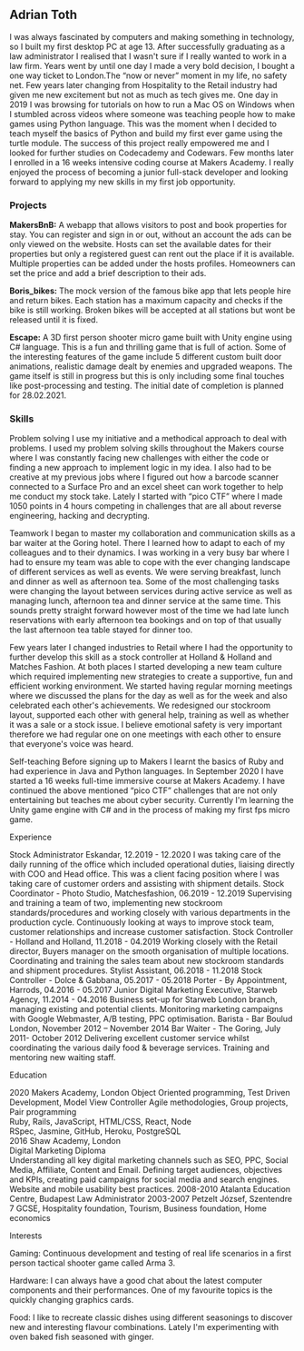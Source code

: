 ## Adrian Toth

I was always fascinated by computers and making something in technology, so I built my first desktop PC at age 13. After successfully graduating as a law administrator I realised that I wasn't sure if I really wanted to work in a law firm. Years went by until one day I made a very bold decision, I bought a one way ticket to London.The “now or never” moment in my life, no safety net.
Few years later changing from Hospitality to the Retail industry had given me new excitement but not as much as tech gives me. One day in 2019 I was browsing for tutorials on how to run a Mac OS on Windows when I stumbled across videos where someone was teaching people how to make games using Python language. This was the moment when I decided to teach myself the basics of Python and build my first ever game using the turtle module. The success of this project really empowered me and I looked for further studies on Codecademy and Codewars. Few months later I enrolled in a 16 weeks intensive coding course at Makers Academy. I really enjoyed the process of becoming a junior full-stack developer and looking forward to applying my new skills in my first job opportunity.


### Projects

**MakersBnB:** A webapp that allows visitors to post and book properties for stay. You can register and sign in or out, without an account the ads can be only viewed on the website. Hosts can set the available dates for their properties but only a registered guest can rent out the place if it is available. Multiple properties can be added under the hosts profiles. Homeowners can set the price and add a brief description to their ads.


**Boris_bikes:** The mock version of the famous bike app that lets people hire and return bikes. Each station has a maximum capacity and checks if the bike is still working. Broken bikes will be accepted at all stations but wont be released until it is fixed.


**Escape:** A 3D first person shooter micro game built with Unity engine using C# language. This is a fun and thrilling game that is full of action. Some of the interesting features of the game include 5 different custom built door animations, realistic damage dealt by enemies and upgraded weapons. The game itself is still in progress but this is only including some final touches like post-processing and testing. The initial date of completion is planned for 28.02.2021.

### Skills

Problem solving
I use my initiative and a  methodical approach to deal with problems. I used my  problem solving skills throughout the Makers course where I was constantly facing new challenges with either the code or finding a new approach to implement logic in my idea. I also had to be creative at my previous jobs where I figured out how a barcode scanner connected to a Surface Pro and an excel sheet can work together to help me conduct my stock take. Lately I started with “pico CTF”  where I made 1050 points in 4 hours competing in challenges that are all about reverse engineering, hacking and decrypting.

Teamwork
I began to master my collaboration and communication skills as a bar waiter at the Goring hotel. There I learned how to adapt to each of my colleagues and to their dynamics. I was working in a very busy bar where I had to ensure my team was able to cope with the ever changing landscape of different services as well as events. We were serving breakfast, lunch and dinner as well as afternoon tea. Some of the most challenging tasks were changing the layout between services during active service as well as managing lunch, afternoon tea and dinner service at the same time. This sounds pretty straight forward however most of the time we had late lunch reservations with early afternoon tea bookings and on top of that usually the last afternoon tea table stayed for dinner too. 

Few years later I changed industries to Retail where I had the opportunity to further develop this skill as a stock controller at Holland & Holland and Matches Fashion. At both places I started developing a new team culture which required implementing new strategies to create a supportive, fun and efficient working environment. We started having regular morning meetings where we discussed the plans for the day as well as for the week and also celebrated each other's achievements. We redesigned our stockroom layout, supported each other with general help, training as well as whether it was a sale or a stock issue. I believe emotional safety is very important therefore we had regular one on one meetings with each other to ensure that everyone's voice was heard. 

Self-teaching
Before signing up to Makers I learnt the basics of Ruby and had experience in Java and Python languages. In September 2020 I have started a 16 weeks full-time immersive course at Makers Academy.
I have continued the above mentioned “pico CTF” challenges that are not only entertaining but teaches me about cyber security. Currently I'm learning the Unity game engine with C# and in the process of making my first fps micro game. 


Experience


Stock Administrator Eskandar, 12.2019 - 12.2020
I was taking care of the daily running of the office which included operational duties, liaising directly with COO and Head office.
This was a client facing position where I was taking care of customer orders and assisting with shipment details.
Stock Coordinator - Photo Studio, Matchesfashion, 06.2019 - 12.2019
Supervising and training a team of two, implementing new stockroom standards/procedures and working closely with various departments in the production cycle. 
Continuously looking at ways to improve stock team, customer relationships and increase customer satisfaction. 
Stock Controller - Holland and Holland, 11.2018 - 04.2019
Working closely with the Retail director, Buyers manager on the smooth organisation of multiple locations. 
Coordinating and training the sales team about new stockroom standards and shipment procedures. 
Stylist Assistant, 06.2018 - 11.2018
Stock Controller - Dolce & Gabbana, 05.2017 - 05.2018
Porter - By Appointment, Harrods, 04.2016 - 05.2017
Junior Digital Marketing Executive, Starweb Agency, 11.2014 - 04.2016
Business set-up for Starweb London branch, managing existing and potential clients.
Monitoring marketing campaigns with Google Webmaster, A/B testing, PPC optimisation.
Barista - Bar Boulud London, November 2012 – November 2014 
Bar Waiter - The Goring, July 2011- October 2012 
Delivering excellent customer service whilst coordinating the various daily food & beverage services. 
Training and mentoring new waiting staff.

Education

2020 Makers Academy, London
Object Oriented programming, Test Driven Development, Model View Controller
Agile methodologies, Group projects, Pair programming	
Ruby, Rails, JavaScript, HTML/CSS, React, Node		
RSpec, Jasmine, GitHub, Heroku, PostgreSQL						
2016 Shaw Academy, London			
Digital Marketing Diploma					
Understanding all key digital marketing channels such as SEO, PPC, Social Media, Affiliate, Content and Email. 
Defining target audiences, objectives and KPIs, creating paid campaigns for social media and search engines. 
Website and mobile usability best practices.
2008-2010 Atalanta Education Centre, Budapest
Law Administrator
2003-2007 Petzelt József, Szentendre	
7 GCSE, Hospitality foundation, Tourism, Business foundation, Home economics				

Interests

Gaming: Continuous development and testing of real life scenarios in a first person tactical shooter game called Arma 3. 

Hardware:  I can always have a good chat about the latest computer components and their performances. One of my favourite topics is the quickly changing graphics cards.

Food: I like to recreate classic dishes using different seasonings to discover new and interesting flavour combinations. Lately I'm experimenting with oven baked fish seasoned with ginger. 
